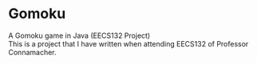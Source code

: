 # Gomoku
A Gomoku game in Java (EECS132 Project) <br/>
This is a project that I have written when attending EECS132 of Professor Connamacher.
